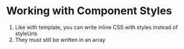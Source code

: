 # Working with Component Styles
01. Like with template, you can write inline CSS with styles instead of styleUrls
02. They must still be written in an array